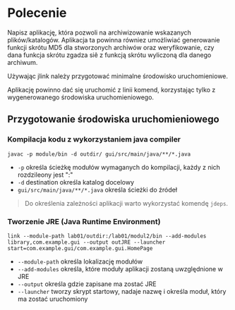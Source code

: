 # Polecenie
Napisz aplikację, która pozwoli na archiwizowanie wskazanych plików/katalogów. Aplikacja ta powinna równiez umożliwiać generowanie funkcji skrótu MD5 dla stworzonych archiwów oraz weryfikowanie, czy dana funkcja skrótu zgadza siê z funkcją skrótu wyliczoną dla danego archiwum. 

Używając jlink należy przygotować minimalne środowisko uruchomieniowe.

Aplikację powinno dać się uruchomić z linii komend, korzystając tylko z wygenerowanego środowiska uruchomieniowego.

## Przygotowanie środowiska uruchomieniowego

### Kompilacja kodu z wykorzystaniem java compiler
`javac -p module/bin -d outdir/ gui/src/main/java/**/*.java `

- `-p` określa ścieżkę modułów wymaganych do kompilacji, każdy z nich rozdzileony jest ":"
- `-d` destination określa katalog docelowy
- `gui/src/main/java/**/*.java` określa ścieżki do źródeł

> Do określenia zależności aplikacji warto wykorzystać komendę `jdeps`. 

### Tworzenie JRE (Java Runtime Environment)

`link --module-path lab01/outdir:/lab01/modul2/bin --add-modules library,com.example.gui --output outJRE --launcher start=com.example.gui/com.example.gui.HomePage`

- `--module-path` określa lokalizację modułów
- `--add-modules` określa, które moduły aplikacji zostaną uwzględnione w JRE
- `--output` określa gdzie zapisane ma zostać JRE
- `--launcher` tworzy skrypt startowy, nadaje nazwę i określa moduł, który ma zostać uruchomiony





